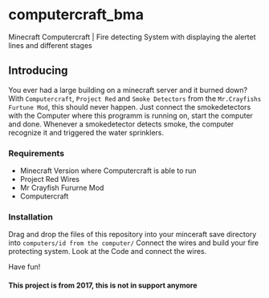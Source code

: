 # computercraft_bma
Minecraft Computercraft | Fire detecting System with displaying the alertet lines and different stages

## Introducing

You ever had a large building on a minecraft server and it burned down?
With `Computercraft`, `Project Red` and `Smoke Detectors` from the `Mr.Crayfishs Furtune Mod`, this should never happen.
Just connect the smokedetectors with the Computer where this programm is running on, start the computer and done.
Whenever a smokedetector detects smoke, the computer recognize it and triggered the water sprinklers.

### Requirements

* Minecraft Version where Computercraft is able to run
* Project Red Wires
* Mr Crayfish Fururne Mod
* Computercraft

### Installation

Drag and drop the files of this repository into your minceraft save directory into `computers/id from the computer/`
Connect the wires and build your fire protecting system. Look at the Code and connect the wires.

Have fun!



#### This project is from 2017, this is not in support anymore
